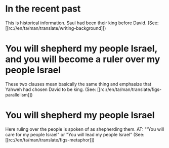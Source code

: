 # In the recent past

This is historical information. Saul had been their king before David. (See: [[rc://en/ta/man/translate/writing-background]])

# You will shepherd my people Israel, and you will become a ruler over my people Israel

These two clauses mean basically the same thing and emphasize that Yahweh had chosen David to be king. (See: [[rc://en/ta/man/translate/figs-parallelism]])

# You will shepherd my people Israel

Here ruling over the people is spoken of as shepherding them. AT: "'You will care for my people Israel" or "You will lead my people Israel" (See: [[rc://en/ta/man/translate/figs-metaphor]])

